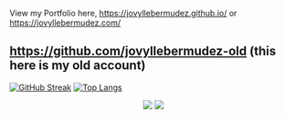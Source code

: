 View my Portfolio here, https://jovyllebermudez.github.io/ or https://jovyllebermudez.com/

## https://github.com/jovyllebermudez-old (this here is my old account)


<!---
jovyllebermudez/jovyllebermudez is a ✨ special ✨ repository because its `README.md` (this file) appears on your GitHub profile.
You can click the Preview link to take a look at your changes. 
--->


<!---
test changes 3
--->
[![GitHub Streak](http://github-readme-streak-stats.herokuapp.com?user=jovyllebermudez&theme=vue)](https://git.io/streak-stats)
[![Top Langs](https://github-readme-stats.vercel.app/api/top-langs/?username=jovyllebermudez)](https://github.com/jovyllebermudez/jovyllebermudez)
<center>
<img src="https://github-readme-stats.vercel.app/api/top-langs/?username=jovyllebermudez" />
<img src="https://github-readme-stats.vercel.app/api/pin/?username=jovyllebermudez&repo=convoychat" />
</center>
